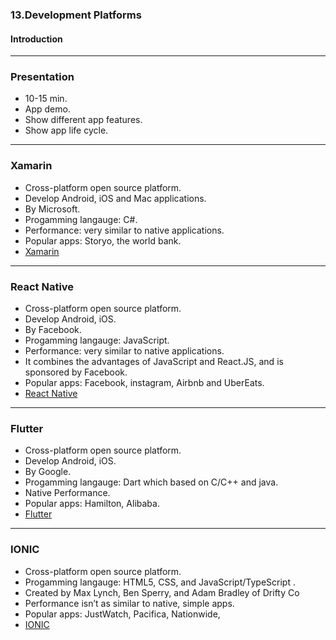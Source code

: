 ### 13.Development Platforms

#### Introduction

---

### Presentation

- 10-15 min.
- App demo.
- Show different app features.
- Show app life cycle.

---

### Xamarin

- Cross-platform open source platform.
- Develop Android, iOS and Mac applications.
- By Microsoft.
- Progamming langauge: C#.
- Performance: very similar to native applications.
- Popular apps: Storyo, the world bank.
- <a href="https://dotnet.microsoft.com/apps/xamarin" target="_blank">Xamarin</a>

---

### React Native

- Cross-platform open source platform.
- Develop Android, iOS.
- By Facebook.
- Progamming langauge: JavaScript.
- Performance: very similar to native applications.
- It combines the advantages of JavaScript and React.JS, and is sponsored by Facebook.
- Popular apps: Facebook, instagram, Airbnb and UberEats.
- <a href="https://reactnative.dev/" target="_blank">React Native</a>

---

### Flutter

- Cross-platform open source platform.
- Develop Android, iOS.
- By Google.
- Progamming langauge: Dart which based on C/C++ and java.
- Native Performance.
- Popular apps: Hamilton, Alibaba.
- <a href="https://flutter.dev/" target="_blank">Flutter</a>

---

### IONIC

- Cross-platform open source platform.
- Progamming langauge: HTML5, CSS, and JavaScript/TypeScript .
- Created by Max Lynch, Ben Sperry, and Adam Bradley of Drifty Co
- Performance isn’t as similar to native, simple apps.
- Popular apps: JustWatch, Pacifica, Nationwide,
- <a href="https://ionicframework.com/" target="_blank">IONIC</a>
